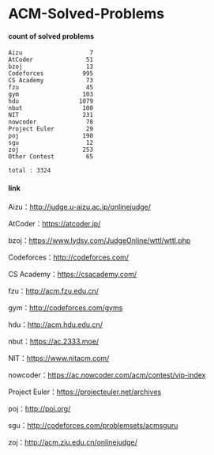 ﻿# ACM-Solved-Problems

#### count of solved problems
	Aizu                   7
	AtCoder               51
	bzoj                  13
	Codeforces           995
	CS Academy            73
	fzu                   45
	gym                  103
	hdu                 1079
	nbut                 100
	NIT                  231
	nowcoder              78
	Project Euler         29
	poj                  190
	sgu                   12
	zoj                  253
	Other Contest         65

`total : 3324`


#### link

Aizu：http://judge.u-aizu.ac.jp/onlinejudge/

AtCoder：https://atcoder.jp/

bzoj：https://www.lydsy.com/JudgeOnline/wttl/wttl.php

Codeforces：http://codeforces.com/

CS Academy：https://csacademy.com/

fzu：http://acm.fzu.edu.cn/

gym：http://codeforces.com/gyms

hdu：http://acm.hdu.edu.cn/

nbut：https://ac.2333.moe/

NIT：https://www.nitacm.com/

nowcoder：https://ac.nowcoder.com/acm/contest/vip-index

Project Euler：https://projecteuler.net/archives

poj：http://poj.org/

sgu：http://codeforces.com/problemsets/acmsguru

zoj：http://acm.zju.edu.cn/onlinejudge/
